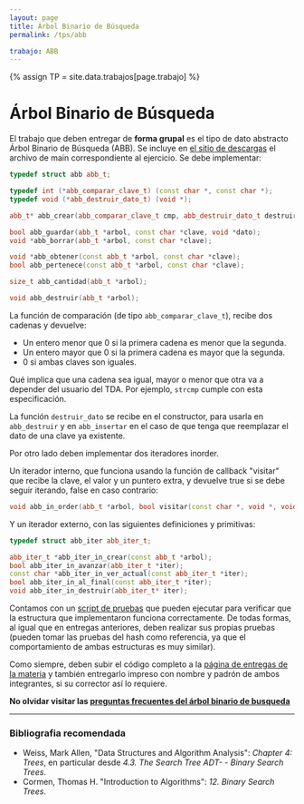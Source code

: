 ```yaml
---
layout: page
title: Árbol Binario de Búsqueda
permalink: /tps/abb

trabajo: ABB
---
```

{% assign TP = site.data.trabajos[page.trabajo] %}

Árbol Binario de Búsqueda
=============

El trabajo que deben entregar de **forma grupal** es el tipo de dato abstracto Árbol Binario de Búsqueda (ABB). Se incluye en [el sitio de descargas]({{site.skel}}) el archivo de main correspondiente al ejercicio. Se debe implementar:

``` cpp
typedef struct abb abb_t;

typedef int (*abb_comparar_clave_t) (const char *, const char *);
typedef void (*abb_destruir_dato_t) (void *);

abb_t* abb_crear(abb_comparar_clave_t cmp, abb_destruir_dato_t destruir_dato);

bool abb_guardar(abb_t *arbol, const char *clave, void *dato);
void *abb_borrar(abb_t *arbol, const char *clave);

void *abb_obtener(const abb_t *arbol, const char *clave);
bool abb_pertenece(const abb_t *arbol, const char *clave);

size_t abb_cantidad(abb_t *arbol);

void abb_destruir(abb_t *arbol);
```
La función de comparación (de tipo `abb_comparar_clave_t`), recibe dos cadenas y devuelve:
* Un entero menor que 0 si la primera cadena es menor que la segunda. 
* Un entero mayor que 0 si la primera cadena es mayor que la segunda. 
* 0 si ambas claves son iguales. 

Qué implica que una cadena sea igual, mayor o menor que otra va a depender del usuario del TDA. 
Por ejemplo, `strcmp` cumple con esta especificación.

La función `destruir_dato` se recibe en el constructor, para usarla en `abb_destruir` y en `abb_insertar` en el caso de que tenga que reemplazar el dato de una clave ya existente.

Por otro lado deben implementar dos iteradores inorder.

Un iterador interno, que funciona usando la función de callback "visitar" que recibe la clave, el valor y un puntero extra, y devuelve true si se debe seguir iterando, false en caso contrario:

```cpp
void abb_in_order(abb_t *arbol, bool visitar(const char *, void *, void *), void *extra);
```

Y un iterador externo, con las siguientes definiciones y primitivas: 

```cpp
typedef struct abb_iter abb_iter_t;

abb_iter_t *abb_iter_in_crear(const abb_t *arbol);
bool abb_iter_in_avanzar(abb_iter_t *iter);
const char *abb_iter_in_ver_actual(const abb_iter_t *iter);
bool abb_iter_in_al_final(const abb_iter_t *iter);
void abb_iter_in_destruir(abb_iter_t* iter);
```
Contamos con un [script de pruebas](https://github.com/algoritmos-rw/algo2_abb_test) que pueden ejecutar para verificar que la estructura que implementaron funciona correctamente. De todas formas, al igual que en entregas anteriores, deben realizar sus propias pruebas (pueden tomar las pruebas del hash como referencia, ya que el comportamiento de ambas estructuras es muy similar).

Como siempre, deben subir el código completo a la [página de entregas de la materia]({{site.entregas}}) y también entregarlo impreso con nombre y padrón de ambos integrantes, si su corrector así lo requiere.

**No olvidar visitar las [preguntas frecuentes del árbol binario de busqueda](/algo2/faq/abb)**

---
### Bibliografia recomendada
* Weiss, Mark Allen, "Data Structures and Algorithm Analysis": *Chapter 4: Trees*, en particular desde *4.3. The Search Tree ADT- - Binary Search Trees*.
* Cormen, Thomas H. "Introduction to Algorithms": *12. Binary Search Trees*.

